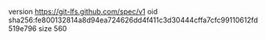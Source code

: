 version https://git-lfs.github.com/spec/v1
oid sha256:fe800132814a8d94ea724626dd4f411c3d30444cffa7cfc99110612fd519e796
size 560
